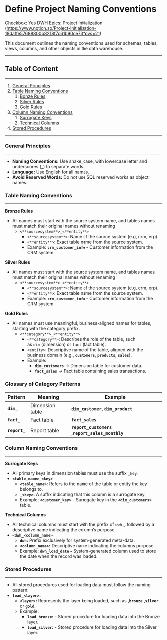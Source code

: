 # Define Project Naming Conventions

Checkbox: Yes
DWH Epics: Project Initialization (https://www.notion.so/Project-Initialization-18daffe57688800b8218f7c61b90ce73?pvs=21)

This document outlines the naming conventions used for schemas, tables, views, columns, and other objects in the data warehouse.

---

## Table of Content

---

1. [General Principles](https://www.notion.so/Define-Project-Naming-Conventions-18daffe5768880cead86de32981fc29c?pvs=21) 
2. [Table Naming Conventions](https://www.notion.so/Define-Project-Naming-Conventions-18daffe5768880cead86de32981fc29c?pvs=21)
    1. [Bonze Rules](https://www.notion.so/Define-Project-Naming-Conventions-18daffe5768880cead86de32981fc29c?pvs=21)
    2. [Silver Rules](https://www.notion.so/Define-Project-Naming-Conventions-18daffe5768880cead86de32981fc29c?pvs=21)
    3. [Gold Rules](https://www.notion.so/Define-Project-Naming-Conventions-18daffe5768880cead86de32981fc29c?pvs=21)
3. [Column Naming Conventions](https://www.notion.so/Define-Project-Naming-Conventions-18daffe5768880cead86de32981fc29c?pvs=21)
    1. [Surrogate Keys](https://www.notion.so/Define-Project-Naming-Conventions-18daffe5768880cead86de32981fc29c?pvs=21)
    2. [Technical Columns](https://www.notion.so/Define-Project-Naming-Conventions-18daffe5768880cead86de32981fc29c?pvs=21)
4. [Stored Procedures](https://www.notion.so/Define-Project-Naming-Conventions-18daffe5768880cead86de32981fc29c?pvs=21)

---

### General Principles

---

- **Naming Conventions:** Use snake_case, with lowercase letter and underscores (_) to separate words.
- **Language:** Use English for all names.
- **Avoid Reserved Words:** Do not use SQL reserved works as object names.

### Table Naming Conventions

---

**Bronze Rules**

- All names must start with the source system name, and tables names must match their original names without renaming
    - `<**sourcesystem**>_<**entity**>`
        - `<**sourcesystem**>`: Name of the source system (e.g, crm, erp).
        - `<**entity**>`: Exact table name from the source system.
        - Example: **`crm_customer_info`** - Customer information from the CRM system.

**Silver Rules**

- All names must start with the source system name, and tables names must match their original names without renaming
    - `<**sourcesystem**>_<**entity**>`
        - `<**sourcesystem**>`: Name of the source system (e.g, crm, erp).
        - `<**entity**>`: Exact table name from the source system.
        - Example: **`crm_customer_info`** - Customer information from the CRM system.

**Gold Rules**

- All names must use meaningful, business-aligned names for tables, starting with the category prefix.
    - `<**category**>_<**entity**>`
        - `<**category**>`: Describes the role of the table, such as `dim` (dimension) or `fact` (fact table).
        - `<entity>`: Descriptive name of the table, aligned with the business domain (e.g., **`customers`**, **`products`**, **`sales`**).
        - Example:
            - **`dim_customers`** → Dimension table for customer data.
            - **`fact_sales`** → Fact table containing sales transactions.

### **Glossary of Category Patterns**

| Pattern | Meaning | **Example** |
| --- | --- | --- |
| **`dim_`** | Dimension table | **`dim_customer`**, **`dim_product`** |
| **`fact_`** | Fact table | **`fact_sales`** |
| **`report_`** | Report table | **`report_customers`** ,**`report_sales_monthly`**  |

### Column Naming Conventions

---

**Surrogate Keys**

- All primary keys in dimension tables must use the suffix `_key.`
- **`<table_name>_<key>`**
    - **`<table_name>`**: Refers to the name of the table or entity the key belongs to.
    - **`_<key>`:** A suffix indicating that this column is a surrogate key.
    - Example: **`<customer_key>`** - Surrogate key in the **`<dim_customers>`** table.

**Technical Columns**

- All technical columns must start with the prefix of `dwh_`, followed by a descriptive name indicating the column’s purpose.
- **`<dwh_<column_name>`**
    - **`dwh`:** Prefix exclusively for system-generated meta-data.
    - **`<column_name>`:** Descriptive name indicating the columns purpose.
    - Example: **`dwh_load_date` -** System-generated column used to store the date when the record was loaded.

### Stored Procedures

---

- All stored procedures used for loading data must follow the naming pattern:
- **`load_<layer>`:**
    - **`<layer>`:** Represents the layer being loaded, such as ,**`bronze`** ,**`silver`** or **`gold`**.
    - Example:
        - **`load_bronze`:**  - Stored procedure for loading data into the Bronze layer.
        - **`load_silver`:**  - Stored procedure for loading data into the Silver layer.